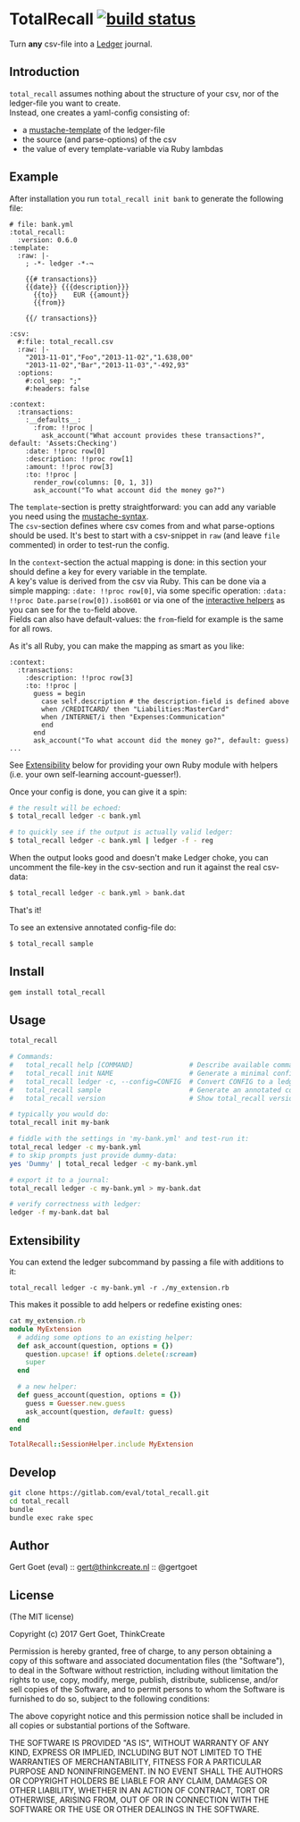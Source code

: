 # TotalRecall [![build status](https://gitlab.com/eval/total_recall/badges/master/build.svg)](https://gitlab.com/eval/total_recall/commits/master)

Turn **any** csv-file into a [Ledger](http://ledger-cli.org/) journal.

## Introduction

`total_recall` assumes nothing about the structure of your csv, nor of the ledger-file you want to create.  
Instead, one creates a yaml-config consisting of:
* a [mustache-template](https://github.com/defunkt/mustache) of the ledger-file
* the source (and parse-options) of the csv
* the value of every template-variable via Ruby lambdas

## Example

After installation you run `total_recall init bank` to generate the following file:
```
# file: bank.yml
:total_recall:
  :version: 0.6.0
:template:
  :raw: |-
    ; -*- ledger -*-¬

    {{# transactions}}
    {{date}} {{{description}}}
      {{to}}    EUR {{amount}}
      {{from}}

    {{/ transactions}}

:csv:
  #:file: total_recall.csv
  :raw: |-
    "2013-11-01","Foo","2013-11-02","1.638,00"
    "2013-11-02","Bar","2013-11-03","-492,93"
  :options:
    #:col_sep: ";"
    #:headers: false

:context:
  :transactions:
    :__defaults__:
      :from: !!proc |
        ask_account("What account provides these transactions?", default: 'Assets:Checking')
    :date: !!proc row[0]
    :description: !!proc row[1]
    :amount: !!proc row[3]
    :to: !!proc |
      render_row(columns: [0, 1, 3])
      ask_account("To what account did the money go?")
```

The `template`-section is pretty straightforward: you can add any variable you need using the [mustache-syntax](http://mustache.github.io/mustache.5.html).  
The `csv`-section defines where csv comes from and what parse-options should be used. It's best to start with a csv-snippet in `raw` (and leave `file` commented) in order to test-run the config.

In the `context`-section the actual mapping is done: in this section your should define a key for every variable in the template.  
A key's value is derived from the csv via Ruby. This can be done via a simple mapping: `:date: !!proc row[0]`, via some specific operation: `:data: !!proc Date.parse(row[0]).iso8601` or via one of the [interactive helpers](https://gitlab.com/eval/total_recall/blob/v0.6.0/lib/total_recall.rb#L27-50) as you can see for the `to`-field above.  
Fields can also have default-values: the `from`-field for example is the same for all rows.

As it's all Ruby, you can make the mapping as smart as you like:
```
:context:
  :transactions:
    :description: !!proc row[3]
    :to: !!proc |
      guess = begin
        case self.description # the description-field is defined above
        when /CREDITCARD/ then "Liabilities:MasterCard"
        when /INTERNET/i then "Expenses:Communication"
        end
      end
      ask_account("To what account did the money go?", default: guess)
...
```

See [Extensibility](#extensibility) below for providing your own Ruby module with helpers (i.e. your own self-learning account-guesser!).

Once your config is done, you can give it a spin:
```bash
# the result will be echoed:
$ total_recall ledger -c bank.yml

# to quickly see if the output is actually valid ledger:
$ total_recall ledger -c bank.yml | ledger -f - reg
```

When the output looks good and doesn't make Ledger choke, you can uncomment the file-key in the csv-section and run it against the real csv-data:
```bash
$ total_recall ledger -c bank.yml > bank.dat
```

That's it!

To see an extensive annotated config-file do:
```bash
$ total_recall sample
```

## Install

```bash
gem install total_recall
```

## Usage

```bash
total_recall

# Commands:
#   total_recall help [COMMAND]              # Describe available commands or one specific command
#   total_recall init NAME                   # Generate a minimal config NAME.yml
#   total_recall ledger -c, --config=CONFIG  # Convert CONFIG to a ledger
#   total_recall sample                      # Generate an annotated config
#   total_recall version                     # Show total_recall version

# typically you would do:
total_recall init my-bank

# fiddle with the settings in 'my-bank.yml' and test-run it:
total_recal ledger -c my-bank.yml
# to skip prompts just provide dummy-data:
yes 'Dummy' | total_recal ledger -c my-bank.yml

# export it to a journal:
total_recall ledger -c my-bank.yml > my-bank.dat

# verify correctness with ledger:
ledger -f my-bank.dat bal
```

## Extensibility

You can extend the ledger subcommand by passing a file with additions to it:

```
total_recall ledger -c my-bank.yml -r ./my_extension.rb
```

This makes it possible to add helpers or redefine existing ones:

```ruby
cat my_extension.rb
module MyExtension
  # adding some options to an existing helper:
  def ask_account(question, options = {})
    question.upcase! if options.delete(:scream)
    super
  end

  # a new helper:
  def guess_account(question, options = {})
    guess = Guesser.new.guess
    ask_account(question, default: guess)
  end
end

TotalRecall::SessionHelper.include MyExtension
```

## Develop
    
```bash
git clone https://gitlab.com/eval/total_recall.git
cd total_recall
bundle
bundle exec rake spec
```
## Author

Gert Goet (eval) :: gert@thinkcreate.nl :: @gertgoet

## License

(The MIT license)

Copyright (c) 2017 Gert Goet, ThinkCreate

Permission is hereby granted, free of charge, to any person obtaining
a copy of this software and associated documentation files (the
"Software"), to deal in the Software without restriction, including
without limitation the rights to use, copy, modify, merge, publish,
distribute, sublicense, and/or sell copies of the Software, and to
permit persons to whom the Software is furnished to do so, subject to
the following conditions:

The above copyright notice and this permission notice shall be
included in all copies or substantial portions of the Software.

THE SOFTWARE IS PROVIDED "AS IS", WITHOUT WARRANTY OF ANY KIND,
EXPRESS OR IMPLIED, INCLUDING BUT NOT LIMITED TO THE WARRANTIES OF
MERCHANTABILITY, FITNESS FOR A PARTICULAR PURPOSE AND
NONINFRINGEMENT. IN NO EVENT SHALL THE AUTHORS OR COPYRIGHT HOLDERS BE
LIABLE FOR ANY CLAIM, DAMAGES OR OTHER LIABILITY, WHETHER IN AN ACTION
OF CONTRACT, TORT OR OTHERWISE, ARISING FROM, OUT OF OR IN CONNECTION
WITH THE SOFTWARE OR THE USE OR OTHER DEALINGS IN THE SOFTWARE.

